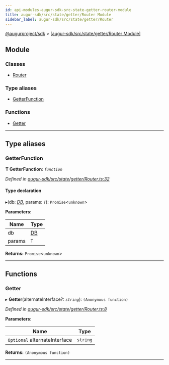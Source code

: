 ```yaml
---
id: api-modules-augur-sdk-src-state-getter-router-module
title: augur-sdk/src/state/getter/Router Module
sidebar_label: augur-sdk/src/state/getter/Router
---
```


[@augurproject/sdk](api-readme.md) > [[augur-sdk/src/state/getter/Router Module]](api-modules-augur-sdk-src-state-getter-router-module.md)

## Module

### Classes

* [Router](api-classes-augur-sdk-src-state-getter-router-router.md)

### Type aliases

* [GetterFunction](api-modules-augur-sdk-src-state-getter-router-module.md#getterfunction)

### Functions

* [Getter](api-modules-augur-sdk-src-state-getter-router-module.md#getter)

---

## Type aliases

<a id="getterfunction"></a>

###  GetterFunction

**Ƭ GetterFunction**: *`function`*

*Defined in [augur-sdk/src/state/getter/Router.ts:32](https://github.com/AugurProject/augur/blob/304ca83772/packages/augur-sdk/src/state/getter/Router.ts#L32)*

#### Type declaration
▸(db: *[DB](api-classes-augur-sdk-src-state-db-db-db.md)*, params: *`T`*): `Promise`<`unknown`>

**Parameters:**

| Name | Type |
| ------ | ------ |
| db | [DB](api-classes-augur-sdk-src-state-db-db-db.md) |
| params | `T` |

**Returns:** `Promise`<`unknown`>

___

## Functions

<a id="getter"></a>

###  Getter

▸ **Getter**(alternateInterface?: *`string`*): `(Anonymous function)`

*Defined in [augur-sdk/src/state/getter/Router.ts:8](https://github.com/AugurProject/augur/blob/304ca83772/packages/augur-sdk/src/state/getter/Router.ts#L8)*

**Parameters:**

| Name | Type |
| ------ | ------ |
| `Optional` alternateInterface | `string` |

**Returns:** `(Anonymous function)`

___

